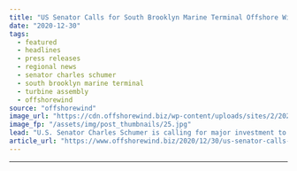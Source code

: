 ```yaml
---
title: "US Senator Calls for South Brooklyn Marine Terminal Offshore Wind Makeover"
date: "2020-12-30"
tags: 
  - featured
  - headlines
  - press releases
  - regional news
  - senator charles schumer
  - south brooklyn marine terminal
  - turbine assembly
  - offshorewind
source: "offshorewind"
image_url: "https://cdn.offshorewind.biz/wp-content/uploads/sites/2/2020/12/30114002/US-Senator-Calls-for-South-Brooklyn-Marine-Terminal-Offshore-Wind-Makeover.jpg"
image_fp: "/assets/img/post_thumbnails/25.jpg"
lead: "U.S. Senator Charles Schumer is calling for major investment to transform South Brooklyn Marine"
article_url: "https://www.offshorewind.biz/2020/12/30/us-senator-calls-for-south-brooklyn-marine-terminal-offshore-wind-makeover/"
---
```


---
